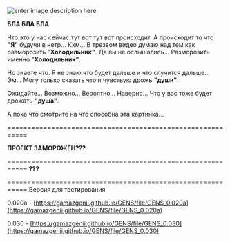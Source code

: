 ﻿![enter image description here](https://img.utdstc.com/icon/ef8/6f4/ef86f49ca8c9ad3082eb00cc7614e8cd7278a4183ff746293bed8b8693063bd2:200)

**БЛА БЛА БЛА**

Что это у нас сейчас тут вот тут вот происходит. А происходит то что **"Я"** будучи в нетр... Кхм... В трезвом видео думаю над тем как разморозить "**Холодильник"**. Да вы не ослышались... Разморозить именно "**Холодильник"**.

Но знаете что. Я не знаю что будет дальше и что случится дальше... Эм... Могу только сказать что я чувствую дрожь **"души"**.

Ожидайте... Возможно... Вероятно... Наверно... Что у вас тоже будет дрожать **"душа"**.

А пока что смотрите на что способна эта картинка...

===========================================================

**ПРОЕКТ ЗАМОРОЖЕН???**

===========================================================
**???**

===========================================================
Версия для тестирования

0.020a -  [https://gamazgenii.github.io/GENS/file/GENS_0.020a](https://gamazgenii.github.io/GENS/file/GENS_0.020a)

0.030 -  [https://gamazgenii.github.io/GENS/file/GENS_0.030](https://gamazgenii.github.io/GENS/file/GENS_0.030)
